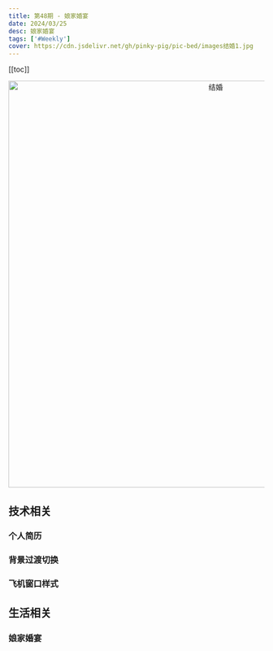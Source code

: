 ```yaml
---
title: 第48期 - 娘家婚宴
date: 2024/03/25
desc: 娘家婚宴
tags: ['#Weekly']
cover: https://cdn.jsdelivr.net/gh/pinky-pig/pic-bed/images结婚1.jpg
---
```


[[toc]]

<p align="center">
  <img alt="结婚" src="https://cdn.jsdelivr.net/gh/pinky-pig/pic-bed/images结婚1.jpg" width=800 />
</p>

## 技术相关

### 个人简历

### 背景过渡切换

### 飞机窗口样式

## 生活相关

### 娘家婚宴
